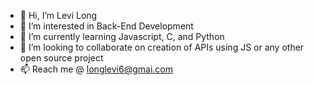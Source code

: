- 👋 Hi, I’m Levi Long
- 👀 I’m interested in Back-End Development
- 🌱 I’m currently learning Javascript, C, and Python
- 💞️ I’m looking to collaborate on creation of APIs using JS or any other open source project
- 📫 Reach me @ longlevi6@gmai.com


